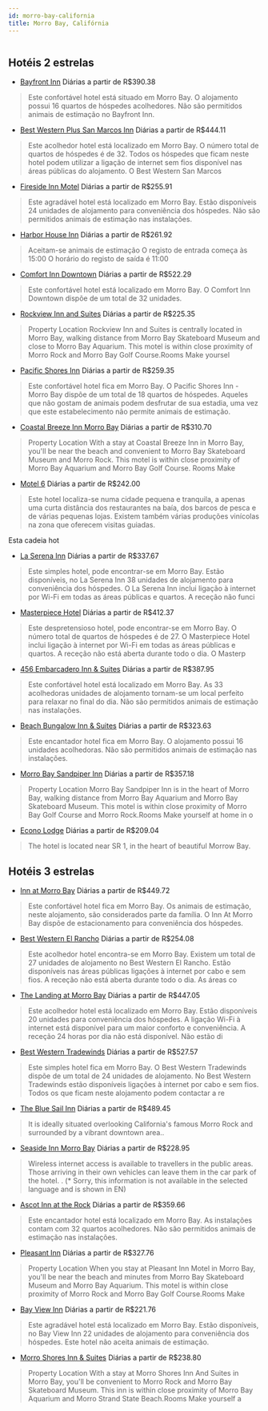 ```yaml
---
id: morro-bay-california
title: Morro Bay, Califórnia
---
```


<center><img src="https://assets.cosmos-data.com/1/081fec5aa22c94c02454445b85b3eecd-465680.jpg" alt="" /></center>


## Hotéis 2 estrelas

-    [Bayfront Inn](https://www.hurb.com/hoteis/morro-bay/bayfront-inn-JNP-JP943352?cmp=18055) Diárias a partir de R$390.38
   > Este confortável hotel está situado em Morro Bay. O alojamento possui 16 quartos de hóspedes acolhedores. Não são permitidos animais de estimação no Bayfront Inn. 
-    [Best Western Plus San Marcos Inn](https://www.hurb.com/hoteis/morro-bay/best-western-plus-san-marcos-inn-JNP-JP156965?cmp=18055) Diárias a partir de R$444.11
   > Este acolhedor hotel está localizado em Morro Bay. O número total de quartos de hóspedes é de 32. Todos os hóspedes que ficam neste hotel podem utilizar a ligação de internet sem fios disponível nas áreas públicas do alojamento. O Best Western San Marcos 
-    [Fireside Inn Motel](https://www.hurb.com/hoteis/morro-bay/fireside-inn-motel-JNP-JP188462?cmp=18055) Diárias a partir de R$255.91
   > Este agradável hotel está localizado em Morro Bay. Estão disponíveis 24 unidades de alojamento para conveniência dos hóspedes. Não são permitidos animais de estimação nas instalações. 
-    [Harbor House Inn](https://www.hurb.com/hoteis/morro-bay/harbor-house-inn-JNP-JP01381F?cmp=18055) Diárias a partir de R$261.92
   > Aceitam-se animais de estimação    O registo de entrada começa às 15:00  O horário do registo de saída é 11:00
-    [Comfort Inn Downtown](https://www.hurb.com/hoteis/morro-bay/comfort-inn-downtown-JNP-JP757781?cmp=18055) Diárias a partir de R$522.29
   > Este confortável hotel está localizado em Morro Bay. O Comfort Inn Downtown dispõe de um total de 32 unidades. 
-    [Rockview Inn and Suites](https://www.hurb.com/hoteis/morro-bay/rockview-inn-and-suites-JNP-JP116632?cmp=18055) Diárias a partir de R$225.35
   > Property Location Rockview Inn and Suites is centrally located in Morro Bay, walking distance from Morro Bay Skateboard Museum and close to Morro Bay Aquarium. This motel is within close proximity of Morro Rock and Morro Bay Golf Course.Rooms Make yoursel
-    [Pacific Shores Inn](https://www.hurb.com/hoteis/morro-bay/pacific-shores-inn-JNP-JP188481?cmp=18055) Diárias a partir de R$259.35
   > Este confortável hotel fica em Morro Bay. O Pacific Shores Inn - Morro Bay dispõe de um total de 18 quartos de hóspedes. Aqueles que não gostam de animais podem desfrutar de sua estadia, uma vez que este estabelecimento não permite animais de estimação. 
-    [Coastal Breeze Inn Morro Bay](https://www.hurb.com/hoteis/morro-bay/coastal-breeze-inn-morro-bay-JNP-JP760032?cmp=18055) Diárias a partir de R$310.70
   > Property Location With a stay at Coastal Breeze Inn in Morro Bay, you&apos;ll be near the beach and convenient to Morro Bay Skateboard Museum and Morro Rock. This motel is within close proximity of Morro Bay Aquarium and Morro Bay Golf Course. Rooms Make 
-    [Motel 6](https://www.hurb.com/hoteis/morro-bay/motel-6-JNP-JP038647?cmp=18055) Diárias a partir de R$242.00
   > Este hotel localiza-se numa cidade pequena e tranquila, a apenas uma curta distância dos restaurantes na baía, dos barcos de pesca e de várias pequenas lojas. Existem também várias produções vinícolas na zona que oferecem visitas guiadas.

Esta cadeia hot
-    [La Serena Inn](https://www.hurb.com/hoteis/morro-bay/la-serena-inn-JNP-JP987781?cmp=18055) Diárias a partir de R$337.67
   > Este simples hotel, pode encontrar-se em Morro Bay. Estão disponíveis, no La Serena Inn 38 unidades de alojamento para conveniência dos hóspedes. O La Serena Inn inclui ligação à internet por Wi-Fi em todas as áreas públicas e quartos. A receção não funci
-    [Masterpiece Hotel](https://www.hurb.com/hoteis/morro-bay/masterpiece-hotel-JNP-JP189860?cmp=18055) Diárias a partir de R$412.37
   > Este despretensioso hotel, pode encontrar-se em Morro Bay. O número total de quartos de hóspedes é de 27. O Masterpiece Hotel inclui ligação à internet por Wi-Fi em todas as áreas públicas e quartos. A receção não está aberta durante todo o dia. O Masterp
-    [456 Embarcadero Inn & Suites](https://www.hurb.com/hoteis/morro-bay/456-embarcadero-inn-suites-JNP-JP234718?cmp=18055) Diárias a partir de R$387.95
   > Este confortável hotel está localizado em Morro Bay. As 33 acolhedoras unidades de alojamento tornam-se um local perfeito para relaxar no final do dia. Não são permitidos animais de estimação nas instalações. 
-    [Beach Bungalow Inn & Suites](https://www.hurb.com/hoteis/morro-bay/beach-bungalow-inn-suites-JNP-JP219569?cmp=18055) Diárias a partir de R$323.63
   > Este encantador hotel fica em Morro Bay. O alojamento possui 16 unidades acolhedoras. Não são permitidos animais de estimação nas instalações. 
-    [Morro Bay Sandpiper Inn](https://www.hurb.com/hoteis/morro-bay/morro-bay-sandpiper-inn-JNP-JP255377?cmp=18055) Diárias a partir de R$357.18
   > Property Location Morro Bay Sandpiper Inn is in the heart of Morro Bay, walking distance from Morro Bay Aquarium and Morro Bay Skateboard Museum. This motel is within close proximity of Morro Bay Golf Course and Morro Rock.Rooms Make yourself at home in o
-    [Econo Lodge](https://www.hurb.com/hoteis/morro-bay/econo-lodge-JNP-JP049235?cmp=18055) Diárias a partir de R$209.04
   > The hotel is located near SR 1, in the heart of beautiful Morrow Bay.

## Hotéis 3 estrelas

-    [Inn at Morro Bay](https://www.hurb.com/hoteis/morro-bay/inn-at-morro-bay-JNP-JP106976?cmp=18055) Diárias a partir de R$449.72
   > Este confortável hotel fica em Morro Bay. Os animais de estimação, neste alojamento, são considerados parte da família. O Inn At Morro Bay dispõe de estacionamento para conveniência dos hóspedes. 
-    [Best Western El Rancho](https://www.hurb.com/hoteis/morro-bay/best-western-el-rancho-JNP-JP984783?cmp=18055) Diárias a partir de R$254.08
   > Este acolhedor hotel encontra-se em Morro Bay. Existem um total de 27 unidades de alojamento no Best Western El Rancho. Estão disponíveis nas áreas públicas ligações à internet por cabo e sem fios. A receção não está aberta durante todo o dia. As áreas co
-    [The Landing at Morro Bay](https://www.hurb.com/hoteis/morro-bay/the-landing-at-morro-bay-JNP-JP02701P?cmp=18055) Diárias a partir de R$447.05
   > Este acolhedor hotel está localizado em Morro Bay. Estão disponíveis 20 unidades para conveniência dos hóspedes. A ligação Wi-Fi à internet está disponível para um maior conforto e conveniência. A receção 24 horas por dia não está disponível. Não estão di
-    [Best Western Tradewinds](https://www.hurb.com/hoteis/morro-bay/best-western-tradewinds-JNP-JP237194?cmp=18055) Diárias a partir de R$527.57
   > Este simples hotel fica em Morro Bay. O Best Western Tradewinds dispõe de um total de 24 unidades de alojamento. No Best Western Tradewinds estão disponíveis ligações à internet por cabo e sem fios. Todos os que ficam neste alojamento podem contactar a re
-    [The Blue Sail Inn](https://www.hurb.com/hoteis/morro-bay/the-blue-sail-inn-JNP-JP118098?cmp=18055) Diárias a partir de R$489.45
   > It is ideally situated overlooking California&apos;s famous Morro Rock and surrounded by a vibrant downtown area..
-    [Seaside Inn Morro Bay](https://www.hurb.com/hoteis/morro-bay/seaside-inn-morro-bay-JNP-JP116651?cmp=18055) Diárias a partir de R$228.95
   > Wireless internet access is available to travellers in the public areas. Those arriving in their own vehicles can leave them in the car park of the hotel.
. (* Sorry, this information is not available in the selected language and is shown in EN) 
-    [Ascot Inn at the Rock](https://www.hurb.com/hoteis/morro-bay/ascot-inn-at-the-rock-JNP-JP116647?cmp=18055) Diárias a partir de R$359.66
   > Este encantador hotel está localizado em Morro Bay. As instalações contam com 32 quartos acolhedores. Não são permitidos animais de estimação nas instalações. 
-    [Pleasant Inn](https://www.hurb.com/hoteis/morro-bay/pleasant-inn-JNP-JP136680?cmp=18055) Diárias a partir de R$327.76
   > Property Location When you stay at Pleasant Inn Motel in Morro Bay, you&apos;ll be near the beach and minutes from Morro Bay Skateboard Museum and Morro Bay Aquarium. This motel is within close proximity of Morro Rock and Morro Bay Golf Course.Rooms Make 
-    [Bay View Inn](https://www.hurb.com/hoteis/morro-bay/bay-view-inn-JNP-JP987807?cmp=18055) Diárias a partir de R$221.76
   > Este agradável hotel está localizado em Morro Bay. Estão disponíveis, no Bay View Inn 22 unidades de alojamento para conveniência dos hóspedes. Este hotel não aceita animais de estimação. 
-    [Morro Shores Inn & Suites](https://www.hurb.com/hoteis/morro-bay/morro-shores-inn-suites-JNP-JP190214?cmp=18055) Diárias a partir de R$238.80
   > Property Location With a stay at Morro Shores Inn And Suites in Morro Bay, you&apos;ll be convenient to Morro Rock and Morro Bay Skateboard Museum. This inn is within close proximity of Morro Bay Aquarium and Morro Strand State Beach.Rooms Make yourself a
